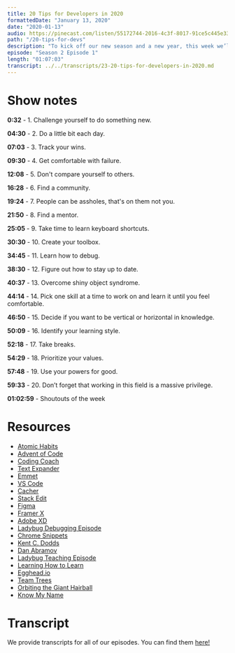 ```yaml
---
title: 20 Tips for Developers in 2020
formattedDate: "January 13, 2020"
date: "2020-01-13"
audio: https://pinecast.com/listen/55172744-2016-4c3f-8017-91ce5c445e33.mp3
path: "/20-tips-for-devs"
description: "To kick off our new season and a new year, this week we’ll be discussing 20 tips to start off strong in 2020. From mentorship to debugging to strategizing your learning, we'll give you all the advice you need for starting the year off right!"
episode: "Season 2 Episode 1"
length: "01:07:03"
transcript: ../../transcripts/23-20-tips-for-developers-in-2020.md
---
```


# Show notes

**0:32** - 1. Challenge yourself to do something new.

**04:30** - 2. Do a little bit each day.

**07:03** - 3. Track your wins.

**09:30** - 4. Get comfortable with failure.

**12:08** - 5. Don't compare yourself to others.

**16:28** - 6. Find a community.

**19:24** - 7. People can be assholes, that's on them not you.

**21:50** - 8. Find a mentor.

**25:05** - 9. Take time to learn keyboard shortcuts.

**30:30** - 10. Create your toolbox.

**34:45** - 11. Learn how to debug.

**38:30** - 12. Figure out how to stay up to date.

**40:37** - 13. Overcome shiny object syndrome.

**44:14** - 14. Pick one skill at a time to work on and learn it until you feel comfortable.

**46:50** - 15. Decide if you want to be vertical or horizontal in knowledge.

**50:09** - 16. Identify your learning style.

**52:18** - 17. Take breaks.

**54:29** - 18. Prioritize your values.

**57:48** - 19. Use your powers for good.

**59:33** - 20. Don’t forget that working in this field is a massive privilege.

**01:02:59** - Shoutouts of the week

# Resources

- [Atomic Habits](https://jamesclear.com/atomic-habits)
- [Advent of Code](https://adventofcode.com/)
- [Coding Coach](https://codingcoach.io/)
- [Text Expander](https://textexpander.com/)
- [Emmet](https://emmet.io/)
- [VS Code](https://code.visualstudio.com/)
- [Cacher](https://www.cacher.io/)
- [Stack Edit](https://stackedit.io/)
- [Figma](https://www.figma.com/)
- [Framer X](https://www.framer.com/)
- [Adobe XD](https://www.adobe.com/products/xd.html)
- [Ladybug Debugging Episode](https://www.ladybug.dev/debugging)
- [Chrome Snippets](https://developers.google.com/web/tools/chrome-devtools/javascript/snippets)
- [Kent C. Dodds](https://kentcdodds.com/)
- [Dan Abramov](https://overreacted.io/)
- [Ladybug Teaching Episode](https://www.ladybug.dev/teaching-code)
- [Learning How to Learn](https://www.coursera.org/learn/learning-how-to-learn)
- [Egghead.io](https://egghead.io/)
- [Team Trees](https://teamtrees.org/)
- [Orbiting the Giant Hairball](https://www.amazon.com/Orbiting-Giant-Hairball-Corporate-Surviving/dp/0670879835)
- [Know My Name](https://www.amazon.com/Know-My-Name-Chanel-Miller/dp/073522370X)

# Transcript

We provide transcripts for all of our episodes. You can find them <a href="https://github.com/ladybug-podcast/ladybug-website/blob/master/transcripts/23-20-tips-for-developers-in-2020.md" target="_blank" class="highlight">here!</a>
